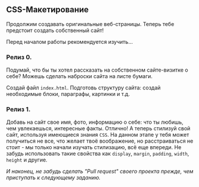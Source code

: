 ## CSS-Макетирование

Продолжим создавать оригинальные веб-страницы. Теперь тебе предстоит создать собственный сайт!

Перед началом работы рекомендуется изучить...

### Релиз 0.

Подумай, что бы ты хотел рассказать на собственном сайте-визитке о себе? Можешь сделать наброски сайта на листе бумаги.

Создай файл `index.html`. Подготовь структуру сайта: создай необходимые блоки, параграфы, картинки и т.д.

### Релиз 1.

Добавь на сайт свое имя, фото, информацию о себе: что ты любишь, чем увлекаешься, интересные факты. Отлично! А теперь стилизуй свой сайт, используя имеющиеся знания `CSS`. На данном этапе у тебя может получиться не все, что желает твоё воображение, но расстраиваться не стоит - мы только начали изучать стилизацию, всё еще впереди.
Не забудь использовать такие свойства как `display`, `margin`, `padding`, `width`, `height` и другие.


_И наконец, не забудь сделать "Pull request" своего проекта прежде, чем приступать к следующему заданию._
